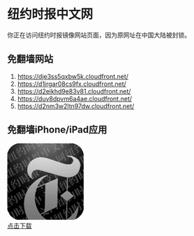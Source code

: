 <h1>纽约时报中文网</h1>
<p>你正在访问纽约时报镜像网站页面，因为原网址在中国大陆被封锁。</p>
<h2>免翻墙网站</h2>
<ol>
<li><a href="https://dje3ss5qxbw5k.cloudfront.net/" target="1">https://dje3ss5qxbw5k.cloudfront.net/</a></li>
<li><a href="https://d1jrgar08cs9fx.cloudfront.net/" target="2">https://d1jrgar08cs9fx.cloudfront.net/</a></li>
<li><a href="https://d2eikhd9e83v81.cloudfront.net/" target="3">https://d2eikhd9e83v81.cloudfront.net/</a></li>
<li><a href="https://duv8dpvm6a4ae.cloudfront.net/" target="4">https://duv8dpvm6a4ae.cloudfront.net/</a></li>
<li><a href="https://d2nm3w2ltn97dw.cloudfront.net/" target="5">https://d2nm3w2ltn97dw.cloudfront.net/</a></li>
</ol>
<h2>免翻墙iPhone/iPad应用</h2>
<p>
	<a href="https://itunes.apple.com/cn/app/niu-yue-shi-bao-zhong-wen-wang/id807498298?mt=8">
		<img src="icon175x175.jpeg" />
		<br/>点击下载
	</a>
</p>